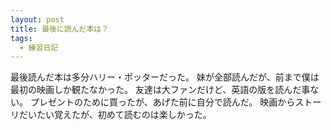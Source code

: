```yaml
---
layout: post
title: 最後に読んだ本は？
tags:
  - 練習日記
---
```


最後読んだ本は多分ハリー・ポッターだった。
妹が全部読んだが、前まで僕は最初の映画しか観たなかった。
友達は大ファンだけど、英語の版を読んだ事ない。
プレゼントのために買ったが、あげた前に自分で読んだ。
映画からストーリだいたい覚えたが、初めて読むのは楽しかった。